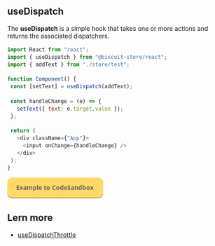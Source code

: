 ## useDispatch
The **useDispatch** is a simple hook that takes one or more actions and returns the associated dispatchers.

 ```javascript
import React from "react";
import { useDispatch } from "@biscuit-store/react";
import { addText } from "./store/test";

function Component() {
  const [setText] = useDispatch(addText);

  const handleChange = (e) => {
    setText({ text: e.target.value });
  };

  return (
    <div className={"App"}>
      <input onChange={handleChange} />
    </div>
  );
}
 ```
[![N|Solid](/docs/assets/exemple-button.png)](https://codesandbox.io/s/vigorous-kalam-fyhdc?file=/src/DispatchExample.tsx)

 ## Lern more
 - [useDispatchThrottle](/docs/react/USE_THROTTLE.md)